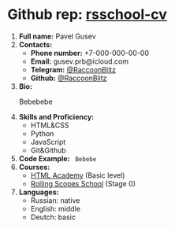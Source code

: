 <h1>Github rep: <a href="https://github.com/Raccoonblitz/rsschool-cv"> rsschool-cv</a></h1>
<ol>
  <li> <b>Full name:</b> Pavel Gusev</li>
  <li> <b>Contacts:</b>
    <ul>
      <li> <b>Phone number:</b> +7-000-000-00-00</li>
      <li> <b>Email:</b> gusev.prb@icloud.com </li>
      <li> <b>Telegram:</b> <a href="https://t.me/RaccoonBlitz">@RaccoonBlitz</a></li>
      <li> <b>Github:</b> <a href="https://github.com/Raccoonblitz">@RaccoonBlitz</a></li>
    </ul></li>
  <li> <b>Bio:</b> 
    <p> Bebebebe </p>
  </li>
  <li> <b>Skills and Proficiency:</b>
    <ul>
      <li> HTML&CSS </li>
      <li> Python </li>
      <li> JavaScript </li>
      <li> Git&Github </li>
    </ul></li>
  <li> <b>Code Example:</b>
    <code> Bebebe </code></li>
  <li><b>Courses:</b> 
    <ul>
      <li> <a href="https://htmlacademy.ru/study">HTML Academy</a> (Basic level)</li>
      <li> <a href="https://rs.school/">Rolling Scopes School</a> (Stage 0)</li>
    </ul></li>
  <li><b>Languages:</b>
    <ul>
      <li> Russian: native</li>
      <li> English: middle</li>
      <li> Deutch: basic</li>
    </ul></li>
